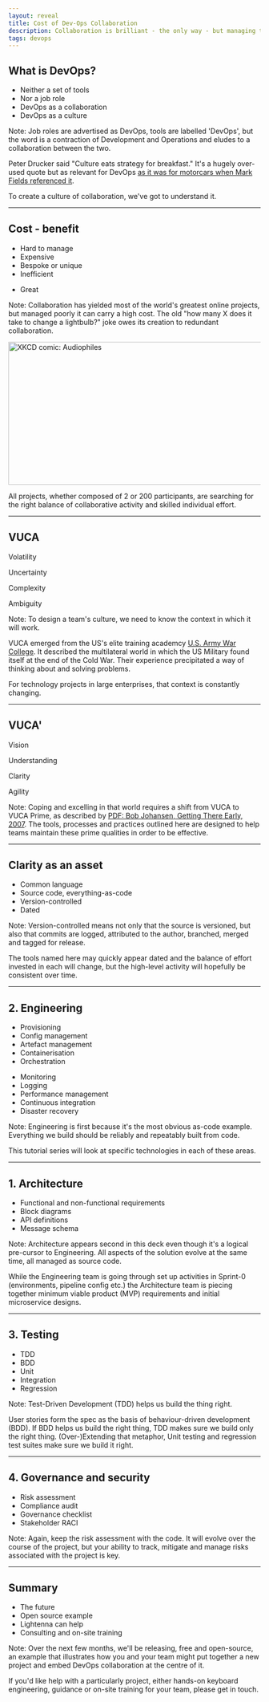 ```yaml
---
layout: reveal
title: Cost of Dev-Ops Collaboration
description: Collaboration is brilliant - the only way - but managing the volatility, uncertainty, confusion and ambiguity associated with it is expensive.
tags: devops
---
```


## What is DevOps?

* Neither a set of tools
* Nor a job role
* DevOps as a collaboration
* DevOps as a culture

Note: Job roles are advertised as DevOps, tools are labelled 'DevOps', but the word is a contraction of Development and Operations and eludes to a collaboration between the two.

Peter Drucker said "Culture eats strategy for breakfast."  It's a hugely over-used quote but as relevant for DevOps [as it was for motorcars when Mark Fields referenced it](https://www.torbenrick.eu/blog/culture/organisational-culture-eats-strategy-for-breakfast-lunch-and-dinner/).

To create a culture of collaboration, we've got to understand it.

---

## Cost - benefit

<div class="n-col">
<ul class="left">
<li>Hard to manage</li>
<li>Expensive</li>
<li>Bespoke or unique</li>
<li>Inefficient</li>
</ul>

<ul class="right-as-right">
<li>Great</li>
</ul>
</div>

Note: Collaboration has yielded most of the world's greatest online projects, but managed poorly it can carry a high cost.  The old "how many X does it take to change a lightbulb?" joke owes its creation to redundant collaboration.

<a href="https://xkcd.com/841/"><img src="https://imgs.xkcd.com/comics/audiophiles.png" width="740" height="285" alt="XKCD comic: Audiophiles"></a>

All projects, whether composed of 2 or 200 participants, are searching for the right balance of collaborative activity and skilled individual effort.

---

## VUCA

<p class="fragment">Volatility</p>
<p class="fragment">Uncertainty</p>
<p class="fragment">Complexity</p>
<p class="fragment">Ambiguity</p>

Note: To design a team's culture, we need to know the context in which it will work.

VUCA emerged from the US's elite training academcy [U.S. Army War College](https://books.google.co.uk/books?id=sEkp6GlK19cC&pg=PA34&dq=VUCA&redir_esc=y&hl=en#PPA6,M1).  It described the multilateral world in which the US Military found itself at the end of the Cold War.  Their experience precipitated a way of thinking about and solving problems.

For technology projects in large enterprises, that context is constantly changing.

---

## VUCA'

<p class="fragment">Vision</p>
<p class="fragment">Understanding</p>
<p class="fragment">Clarity</p>
<p class="fragment">Agility</p>

Note: Coping and excelling in that world requires a shift from VUCA to VUCA Prime, as described by [PDF: Bob Johansen, Getting There Early, 2007](https://www.bkconnection.com/static/getthereearlyPR.pdf).  The tools, processes and practices outlined here are designed to help teams maintain these prime qualities in order to be effective.

---

## Clarity as an asset

* Common language
* Source code, everything-as-code
* Version-controlled
* Dated

Note: Version-controlled means not only that the source is versioned, but also that commits are logged, attributed to the author, branched, merged and tagged for release.

The tools named here may quickly appear dated and the balance of effort invested in each will change, but the high-level activity will hopefully be consistent over time.

---

## 2. Engineering

<div class="n-col">
<ul class="left" style="width: 44%">
<li>Provisioning</li>
<li>Config management</li>
<li>Artefact management</li>
<li>Containerisation</li>
<li>Orchestration</li>
</ul>

<ul class="right as-right"  style="width: 48%">
<li>Monitoring</li>
<li>Logging</li>
<li>Performance management</li>
<li>Continuous integration</li>
<li>Disaster recovery</li>
</ul>
</div>

Note: Engineering is first because it's the most obvious as-code example.  Everything we build should be reliably and repeatably built from code.

This tutorial series will look at specific technologies in each of these areas.

---

## 1. Architecture

* Functional and non-functional requirements
* Block diagrams
* API definitions
* Message schema

Note: Architecture appears second in this deck even though it's a logical pre-cursor to Engineering.  All aspects of the solution evolve at the same time, all managed as source code.

While the Engineering team is going through set up activities in Sprint-0 (environments, pipeline config etc.) the Architecture team is piecing together minimum viable product (MVP) requirements and initial microservice designs. 

---

## 3. Testing

* TDD
* BDD
* Unit
* Integration
* Regression

Note: Test-Driven Development (TDD) helps us build the thing right.

User stories form the spec as the basis of behaviour-driven development (BDD).  If BDD helps us build the right thing, TDD makes sure we build only the right thing.  (Over-)Extending that metaphor, Unit testing and regression test suites make sure we build it right.

---

## 4. Governance and security

* Risk assessment
* Compliance audit
* Governance checklist
* Stakeholder RACI

Note: Again, keep the risk assessment with the code.  It will evolve over the course of the project, but your ability to track, mitigate and manage risks associated with the project is key.

---

## Summary

* The future
* Open source example
* Lightenna can help
* Consulting and on-site training

Note: Over the next few months, we'll be releasing, free and open-source, an example that illustrates how you and your team might put together a new project and embed DevOps collaboration at the centre of it.

If you'd like help with a particularly project, either hands-on keyboard engineering, guidance or on-site training for your team, please get in touch.

